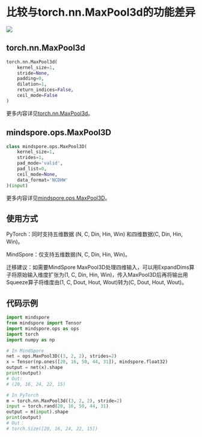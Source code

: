 # 比较与torch.nn.MaxPool3d的功能差异

<a href="https://gitee.com/mindspore/docs/blob/master/docs/mindspore/migration_guide/source_zh_cn/api_mapping/pytorch_diff/MaxPool3D.md" target="_blank"><img src="https://mindspore-website.obs.cn-north-4.myhuaweicloud.com/website-images/master/resource/_static/logo_source.png"></a>

## torch.nn.MaxPool3d

```python
torch.nn.MaxPool3d(
    kernel_size=1,
    stride=None,
    padding=0,
    dilation=1,
    return_indices=False,
    ceil_mode=False
)
```

更多内容详见[torch.nn.MaxPool3d](https://pytorch.org/docs/1.5.0/nn.html#torch.nn.MaxPool3d)。

## mindspore.ops.MaxPool3D

```python
class mindspore.ops.MaxPool3D(
    kernel_size=1,
    strides=1,
    pad_mode='valid',
    pad_list=0,
    ceil_mode=None,
    data_format='NCDHW'
)(input)
```

更多内容详见[mindspore.ops.MaxPool3D](https://mindspore.cn/docs/api/zh-CN/master/api_python/ops/mindspore.ops.MaxPool3D.html#mindspore.ops.MaxPool3D)。

## 使用方式

PyTorch：同时支持五维数据 (N, C, Din, Hin, Win) 和四维数据(C, Din, Hin, Win)。

MindSpore：仅支持五维数据(N, C, Din, Hin, Win)。

迁移建议：如需要MindSpore MaxPool3D处理四维输入，可以用ExpandDims算子将原始输入维度扩张为(1, C, Din, Hin, Win)，传入MaxPool3D后再将输出用Squeeze算子将维度由(1, C, Dout, Hout, Wout)转为(C, Dout, Hout, Wout)。

## 代码示例

```python
import mindspore
from mindspore import Tensor
import mindspore.ops as ops
import torch
import numpy as np

# In MindSpore
net = ops.MaxPool3D((3, 2, 2), strides=2)
x = Tensor(np.ones([20, 16, 50, 44, 31]), mindspore.float32)
output = net(x).shape
print(output)
# Out:
# (20, 16, 24, 22, 15)

# In PyTorch
m = torch.nn.MaxPool3d((3, 2, 2), stride=2)
input = torch.rand(20, 16, 50, 44, 31)
output = m(input).shape
print(output)
# Out：
# torch.Size([20, 16, 24, 22, 15])
```
